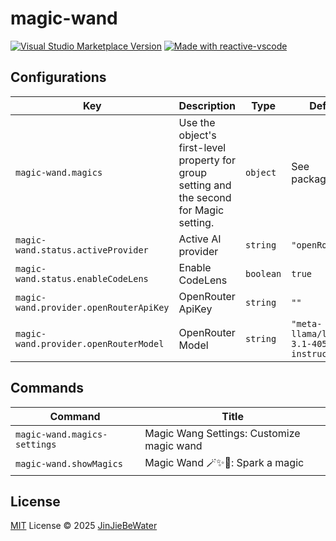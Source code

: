 # magic-wand

<a href="https://marketplace.visualstudio.com/items?itemName=JinJieBeWater.magic-wand" target="__blank"><img src="https://img.shields.io/visual-studio-marketplace/v/JinJieBeWater.magic-wand.svg?color=eee&amp;label=VS%20Code%20Marketplace&logo=visual-studio-code" alt="Visual Studio Marketplace Version" /></a>
<a href="https://kermanx.github.io/reactive-vscode/" target="__blank"><img src="https://img.shields.io/badge/made_with-reactive--vscode-%23007ACC?style=flat&labelColor=%23229863"  alt="Made with reactive-vscode" /></a>

## Configurations

<!-- configs -->
| Key                                    | Description                                                                               | Type      | Default                                     |
| -------------------------------------- | ----------------------------------------------------------------------------------------- | --------- | ------------------------------------------- |
| `magic-wand.magics`                    | Use the object's first-level property for group setting and the second for Magic setting. | `object`  | See package.json                            |
| `magic-wand.status.activeProvider`     | Active AI provider                                                                        | `string`  | `"openRouter"`                              |
| `magic-wand.status.enableCodeLens`     | Enable CodeLens                                                                           | `boolean` | `true`                                      |
| `magic-wand.provider.openRouterApiKey` | OpenRouter ApiKey                                                                         | `string`  | `""`                                        |
| `magic-wand.provider.openRouterModel`  | OpenRouter Model                                                                          | `string`  | `"meta-llama/llama-3.1-405b-instruct:free"` |
<!-- configs -->

## Commands

<!-- commands -->
| Command                      | Title                                     |
| ---------------------------- | ----------------------------------------- |
| `magic-wand.magics-settings` | Magic Wang Settings: Customize magic wand |
| `magic-wand.showMagics`      | Magic Wand 🪄✨🔮: Spark a magic           |
<!-- commands -->

## License

[MIT](./LICENSE.md) License © 2025 [JinJieBeWater](https://github.com/JinJieBeWater)
